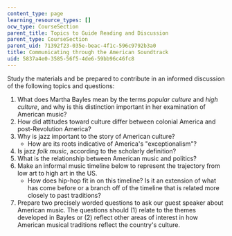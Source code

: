 ```yaml
---
content_type: page
learning_resource_types: []
ocw_type: CourseSection
parent_title: Topics to Guide Reading and Discussion
parent_type: CourseSection
parent_uid: 71392f23-035e-beac-4f1c-596c9792b3a0
title: Communicating through the American Soundtrack
uid: 5837a4e0-3585-56f5-4de6-59bb96c46fc8
---
```


Study the materials and be prepared to contribute in an informed discussion of the following topics and questions: 

1.  What does Martha Bayles mean by the terms _popular culture_ and _high culture_, and why is this distinction important in her examination of American music?
2.  How did attitudes toward culture differ between colonial America and post-Revolution America?
3.  Why is jazz important to the story of American culture?
    *   How are its roots indicative of America's "exceptionalism"?
4.  Is jazz _folk music_, according to the scholarly definition?
5.  What is the relationship between American music and politics?
6.  Make an informal music timeline below to represent the trajectory from low art to high art in the US.
    *   How does hip-hop fit in on this timeline? Is it an extension of what has come before or a branch off of the timeline that is related more closely to past traditions?
7.  Prepare two precisely worded questions to ask our guest speaker about American music. The questions should (1) relate to the themes developed in Bayles or (2) reflect other areas of interest in how American musical traditions reflect the country's culture.
